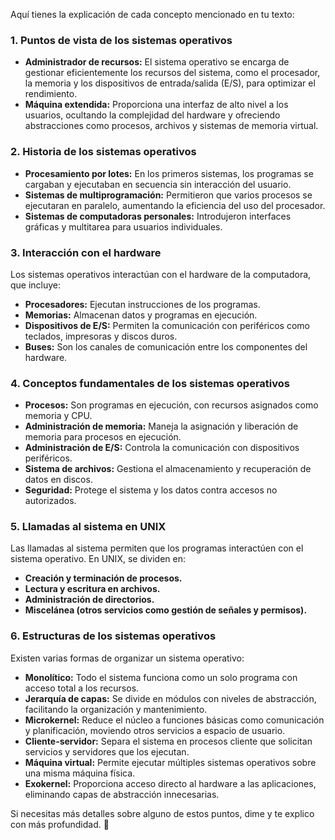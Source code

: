 Aquí tienes la explicación de cada concepto mencionado en tu texto:  

### **1. Puntos de vista de los sistemas operativos**  
- **Administrador de recursos:** El sistema operativo se encarga de gestionar eficientemente los recursos del sistema, como el procesador, la memoria y los dispositivos de entrada/salida (E/S), para optimizar el rendimiento.  
- **Máquina extendida:** Proporciona una interfaz de alto nivel a los usuarios, ocultando la complejidad del hardware y ofreciendo abstracciones como procesos, archivos y sistemas de memoria virtual.  

### **2. Historia de los sistemas operativos**  
- **Procesamiento por lotes:** En los primeros sistemas, los programas se cargaban y ejecutaban en secuencia sin interacción del usuario.  
- **Sistemas de multiprogramación:** Permitieron que varios procesos se ejecutaran en paralelo, aumentando la eficiencia del uso del procesador.  
- **Sistemas de computadoras personales:** Introdujeron interfaces gráficas y multitarea para usuarios individuales.  

### **3. Interacción con el hardware**  
Los sistemas operativos interactúan con el hardware de la computadora, que incluye:  
- **Procesadores:** Ejecutan instrucciones de los programas.  
- **Memorias:** Almacenan datos y programas en ejecución.  
- **Dispositivos de E/S:** Permiten la comunicación con periféricos como teclados, impresoras y discos duros.  
- **Buses:** Son los canales de comunicación entre los componentes del hardware.  

### **4. Conceptos fundamentales de los sistemas operativos**  
- **Procesos:** Son programas en ejecución, con recursos asignados como memoria y CPU.  
- **Administración de memoria:** Maneja la asignación y liberación de memoria para procesos en ejecución.  
- **Administración de E/S:** Controla la comunicación con dispositivos periféricos.  
- **Sistema de archivos:** Gestiona el almacenamiento y recuperación de datos en discos.  
- **Seguridad:** Protege el sistema y los datos contra accesos no autorizados.  

### **5. Llamadas al sistema en UNIX**  
Las llamadas al sistema permiten que los programas interactúen con el sistema operativo. En UNIX, se dividen en:  
- **Creación y terminación de procesos.**  
- **Lectura y escritura en archivos.**  
- **Administración de directorios.**  
- **Miscelánea (otros servicios como gestión de señales y permisos).**  

### **6. Estructuras de los sistemas operativos**  
Existen varias formas de organizar un sistema operativo:  
- **Monolítico:** Todo el sistema funciona como un solo programa con acceso total a los recursos.  
- **Jerarquía de capas:** Se divide en módulos con niveles de abstracción, facilitando la organización y mantenimiento.  
- **Microkernel:** Reduce el núcleo a funciones básicas como comunicación y planificación, moviendo otros servicios a espacio de usuario.  
- **Cliente-servidor:** Separa el sistema en procesos cliente que solicitan servicios y servidores que los ejecutan.  
- **Máquina virtual:** Permite ejecutar múltiples sistemas operativos sobre una misma máquina física.  
- **Exokernel:** Proporciona acceso directo al hardware a las aplicaciones, eliminando capas de abstracción innecesarias.  

Si necesitas más detalles sobre alguno de estos puntos, dime y te explico con más profundidad. 🚀
